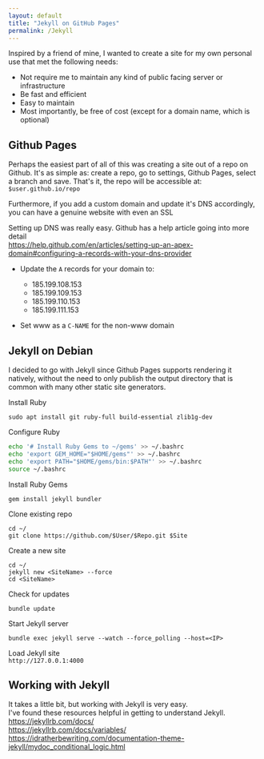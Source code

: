 ```yaml
---
layout: default
title: "Jekyll on GitHub Pages"
permalink: /Jekyll
---
```


Inspired by a friend of mine, I wanted to create a site for my own personal use that met the following needs:
* Not require me to maintain any kind of public facing server or infrastructure
* Be fast and efficient
* Easy to maintain
* Most importantly, be free of cost (except for a domain name, which is optional)

## Github Pages
Perhaps the easiest part of all of this was creating a site out of a repo on Github.
It's as simple as: create a repo, go to settings, Github Pages, select a branch and save.
That's it, the repo will be accessible at: `$user.github.io/repo`

Furthermore, if you add a custom domain and update it's DNS accordingly, you can have a genuine website with even an SSL

Setting up DNS was really easy. Github has a help article going into more detail  
<https://help.github.com/en/articles/setting-up-an-apex-domain#configuring-a-records-with-your-dns-provider>

* Update the `A` records for your domain to:
  * 185.199.108.153
  * 185.199.109.153
  * 185.199.110.153
  * 185.199.111.153

* Set www as a `C-NAME` for the non-www domain

## Jekyll on Debian
I decided to go with Jekyll since Github Pages supports rendering it natively, without the need to only publish the output directory that is common with many other static site generators.

Install Ruby
```
sudo apt install git ruby-full build-essential zlib1g-dev
```

Configure Ruby
```bash
echo '# Install Ruby Gems to ~/gems' >> ~/.bashrc
echo 'export GEM_HOME="$HOME/gems"' >> ~/.bashrc
echo 'export PATH="$HOME/gems/bin:$PATH"' >> ~/.bashrc
source ~/.bashrc
```

Install Ruby Gems
```
gem install jekyll bundler
```

Clone existing repo
```
cd ~/
git clone https://github.com/$User/$Repo.git $Site
```

Create a new site
```
cd ~/
jekyll new <SiteName> --force
cd <SiteName>
```

Check for updates
```
bundle update
```

Start Jekyll server
```
bundle exec jekyll serve --watch --force_polling --host=<IP>
```

Load Jekyll site  
`http://127.0.0.1:4000`

## Working with Jekyll

It takes a little bit, but working with Jekyll is very easy.  
I've found these resources helpful in getting to understand Jekyll.  
<https://jekyllrb.com/docs/>  
<https://jekyllrb.com/docs/variables/>  
<https://idratherbewriting.com/documentation-theme-jekyll/mydoc_conditional_logic.html>
